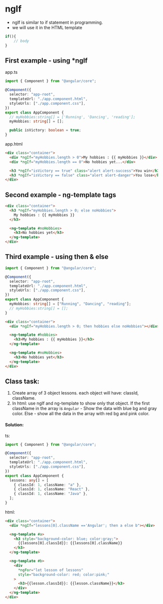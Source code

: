 # ngIf

- ngIf is similar to if statement in programming.
- we will use it in the HTML template

```js
if(){
    // body
}
```

## First example - using \*ngIf

app.ts

```ts
import { Component } from "@angular/core";

@Component({
  selector: "app-root",
  templateUrl: "./app.component.html",
  styleUrls: ["./app.component.css"],
})
export class AppComponent {
  // myHobbies:string[] = ['Running', 'Dancing', 'reading'];
  myHobbies: string[] = [];

  public isVictory: boolean = true;
}
```

app.html

```html
<div class="container">
  <div *ngIf="myHobbies.length > 0">My hobbies : {{ myHobbies }}</div>
  <div *ngIf="myHobbies.length == 0">No hobbies yet...</div>

  <h3 *ngIf="isVictory == true" class="alert alert-success">You win</h3>
  <h3 *ngIf="isVictory == false" class="alert alert-danger">You lose</h3>
</div>
```

## Second example - ng-template tags

```html
<div class="container">
  <h3 *ngIf="myHobbies.length > 0; else noHobbies">
    My hobbies : {{ myHobbies }}
  </h3>

  <ng-template #noHobbies>
    <h3>No hobbies yet</h3>
  </ng-template>
</div>
```

## Third example - using then & else

```ts
import { Component } from "@angular/core";

@Component({
  selector: "app-root",
  templateUrl: "./app.component.html",
  styleUrls: ["./app.component.css"],
})
export class AppComponent {
  myHobbies: string[] = ["Running", "Dancing", "reading"];
  // myHobbies:string[] = [];
}
```

```html
<div class="container">
  <div *ngIf="myHobbies.length > 0; then hobbies else noHobbies"></div>

  <ng-template #hobbies>
    <h3>My hobbies : {{ myHobbies }}</h3>
  </ng-template>

  <ng-template #noHobbies>
    <h3>No hobbies yet</h3>
  </ng-template>
</div>
```

## Class task:

1. Create array of 3 object lessons. each object will have: classId, className.
2. In html: use ngIf and ng-template to show only that object.
   If the first className in the array is `Angular` -
   Show the data with blue bg and gray color.
   Else - show all the data in the array with red bg and pink color.

#### Solution:

ts:

```ts
import { Component } from "@angular/core";

@Component({
  selector: "app-root",
  templateUrl: "./app.component.html",
  styleUrls: ["./app.component.css"],
})
export class AppComponent {
  lessons: any[] = [
    { classId: 1, className: "a" },
    { classId: 1, className: "React" },
    { classId: 1, className: "Java" },
  ];
}
```

html:

```html
<div class="container">
  <div *ngIf="lessons[0].className =='Angular'; then a else b"></div>

  <ng-template #a>
    <h3 style="background-color: blue; color:gray;">
      {{lessons[0].classId}}: {{lessons[0].className}}
    </h3>
  </ng-template>

  <ng-template #b>
    <div
      *ngFor="let lesson of lessons"
      style="background-color: red; color:pink;"
    >
      <h3>{{lesson.classId}}: {{lesson.className}}</h3>
    </div>
  </ng-template>
</div>
```

